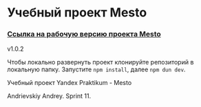 
# Учебный проект Mesto


### [Ссылка на рабочую версию проекта Mesto][1]

v1.0.2

Чтобы локально развернуть проект клонируйте репозиторий в локальную папку. Запустите `npm install`, далее `npm dun dev`.

Учебный проект Yandex Praktikum - Mesto

Andrievskiy Andrey. Sprint 11.

[1]: https://gazpolanski.github.io/AndrievskiyMesto.github.io/
